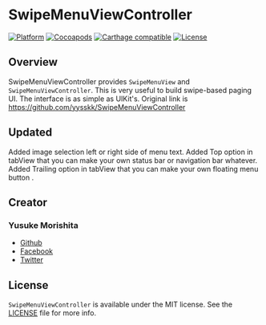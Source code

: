 # SwipeMenuViewController

[![Platform](http://img.shields.io/badge/platform-iOS-blue.svg?style=for-the-badge)](https://developer.apple.com/iphone/index.action)
[![Cocoapods](https://img.shields.io/badge/Cocoapods-compatible-brightgreen.svg?style=for-the-badge)](https://img.shields.io/badge/Cocoapods-compatible-brightgreen.svg)
[![Carthage compatible](https://img.shields.io/badge/Carthage-Compatible-brightgreen.svg?style=for-the-badge)](https://github.com/Carthage/Carthage)
[![License](http://img.shields.io/badge/license-MIT-lightgrey.svg?style=for-the-badge)](http://mit-license.org)

## Overview
SwipeMenuViewController provides `SwipeMenuView` and `SwipeMenuViewController`.
This is very useful to build swipe-based paging UI.
The interface is as simple as UIKit's.
Original link is https://github.com/yysskk/SwipeMenuViewController

## Updated
Added image selection left or right side of menu text.
Added Top option in tabView that you can make your own status bar or navigation bar whatever.
Added Trailing option in tabView that you can make your own floating menu button .


## Creator
### Yusuke Morishita
- [Github](https://github.com/yysskk)
- [Facebook](https://www.facebook.com/yysskk.mrst)
- [Twitter](https://twitter.com/_yysskk)


## License
`SwipeMenuViewController` is available under the MIT license. See the [LICENSE](./LICENSE) file for more info.
